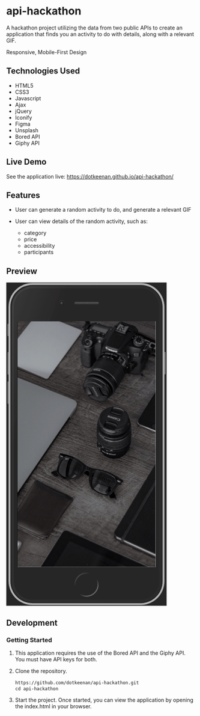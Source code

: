 # api-hackathon
A hackathon project utilizing the data from two public APIs to create an application that finds you an activity to do with details, along with a relevant GIF.

Responsive, Mobile-First Design

## Technologies Used
- HTML5
- CSS3
- Javascript
- Ajax
- jQuery
- Iconify
- Figma
- Unsplash
- Bored API
- Giphy API


## Live Demo

See the application live: https://dotkeenan.github.io/api-hackathon/

## Features

- User can generate a random activity to do, and generate a relevant GIF
- User can view details of the random activity, such as:

   - category
   - price
   - accessibility
   - participants

## Preview
![Time Unwaster](hackathon2-github-preview.gif)

## Development

### Getting Started

1.  This application requires the use of the Bored API and the Giphy API.
    You must have API keys for both.

2.  Clone the repository.
    ```shell
    https://github.com/dotkeenan/api-hackathon.git
    cd api-hackathon
    ```
3.  Start the project.  Once started, you can view the application by opening the index.html in your browser.
